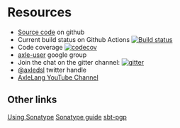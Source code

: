 # Resources

* [Source code](https://github.com/axlelang/axle) on github
* Current build status on Github Actions [![Build status](https://github.com/axlelang/axle/workflows/Continuous%20Integration/badge.svg)](https://github.com/axlelang/axle/actions?query=workflow%3A%22Continuous+Integration%22)
* Code coverage [![codecov](http://codecov.io/github/axlelang/axle/coverage.svg?branch=master)](http://codecov.io/github/axlelang/axle?branch=master)
* [axle-user](https://groups.google.com/forum/#!forum/axle-user) google group
* Join the chat on the gitter channel: [![gitter](https://badges.gitter.im/Join%20Chat.svg)](https://gitter.im/axlelang/axle?utm_source=badge&utm_medium=badge&utm_campaign=pr-badge&utm_content=badge)
* [@axledsl](https://twitter.com/axledsl) twitter handle
* [AxleLang YouTube Channel](http://www.youtube.com/user/axlelang)

## Other links

[Using Sonatype](http://www.scala-sbt.org/release/docs/Using-Sonatype.html)
[Sonatype guide](http://central.sonatype.org/pages/ossrh-guide.html)
[sbt-pgp](http://www.scala-sbt.org/sbt-pgp/)
